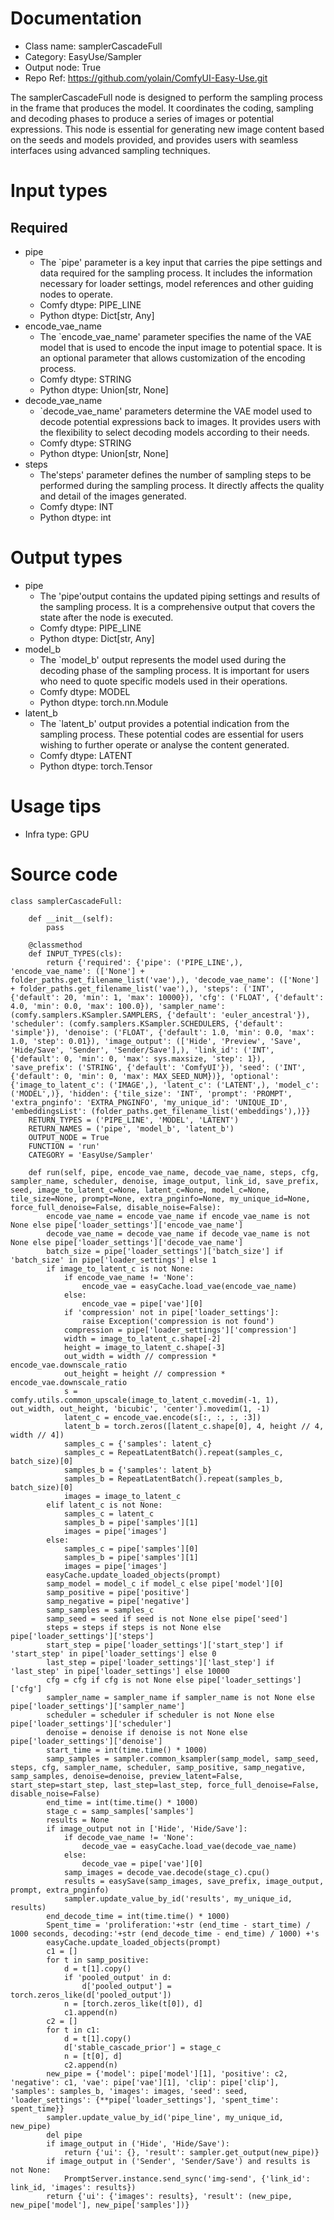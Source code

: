 # Documentation
- Class name: samplerCascadeFull
- Category: EasyUse/Sampler
- Output node: True
- Repo Ref: https://github.com/yolain/ComfyUI-Easy-Use.git

The samplerCascadeFull node is designed to perform the sampling process in the frame that produces the model. It coordinates the coding, sampling and decoding phases to produce a series of images or potential expressions. This node is essential for generating new image content based on the seeds and models provided, and provides users with seamless interfaces using advanced sampling techniques.

# Input types
## Required
- pipe
    - The `pipe' parameter is a key input that carries the pipe settings and data required for the sampling process. It includes the information necessary for loader settings, model references and other guiding nodes to operate.
    - Comfy dtype: PIPE_LINE
    - Python dtype: Dict[str, Any]
- encode_vae_name
    - The `encode_vae_name' parameter specifies the name of the VAE model that is used to encode the input image to potential space. It is an optional parameter that allows customization of the encoding process.
    - Comfy dtype: STRING
    - Python dtype: Union[str, None]
- decode_vae_name
    - `decode_vae_name' parameters determine the VAE model used to decode potential expressions back to images. It provides users with the flexibility to select decoding models according to their needs.
    - Comfy dtype: STRING
    - Python dtype: Union[str, None]
- steps
    - The'steps' parameter defines the number of sampling steps to be performed during the sampling process. It directly affects the quality and detail of the images generated.
    - Comfy dtype: INT
    - Python dtype: int

# Output types
- pipe
    - The 'pipe'output contains the updated piping settings and results of the sampling process. It is a comprehensive output that covers the state after the node is executed.
    - Comfy dtype: PIPE_LINE
    - Python dtype: Dict[str, Any]
- model_b
    - The `model_b' output represents the model used during the decoding phase of the sampling process. It is important for users who need to quote specific models used in their operations.
    - Comfy dtype: MODEL
    - Python dtype: torch.nn.Module
- latent_b
    - The `latent_b' output provides a potential indication from the sampling process. These potential codes are essential for users wishing to further operate or analyse the content generated.
    - Comfy dtype: LATENT
    - Python dtype: torch.Tensor

# Usage tips
- Infra type: GPU

# Source code
```
class samplerCascadeFull:

    def __init__(self):
        pass

    @classmethod
    def INPUT_TYPES(cls):
        return {'required': {'pipe': ('PIPE_LINE',), 'encode_vae_name': (['None'] + folder_paths.get_filename_list('vae'),), 'decode_vae_name': (['None'] + folder_paths.get_filename_list('vae'),), 'steps': ('INT', {'default': 20, 'min': 1, 'max': 10000}), 'cfg': ('FLOAT', {'default': 4.0, 'min': 0.0, 'max': 100.0}), 'sampler_name': (comfy.samplers.KSampler.SAMPLERS, {'default': 'euler_ancestral'}), 'scheduler': (comfy.samplers.KSampler.SCHEDULERS, {'default': 'simple'}), 'denoise': ('FLOAT', {'default': 1.0, 'min': 0.0, 'max': 1.0, 'step': 0.01}), 'image_output': (['Hide', 'Preview', 'Save', 'Hide/Save', 'Sender', 'Sender/Save'],), 'link_id': ('INT', {'default': 0, 'min': 0, 'max': sys.maxsize, 'step': 1}), 'save_prefix': ('STRING', {'default': 'ComfyUI'}), 'seed': ('INT', {'default': 0, 'min': 0, 'max': MAX_SEED_NUM})}, 'optional': {'image_to_latent_c': ('IMAGE',), 'latent_c': ('LATENT',), 'model_c': ('MODEL',)}, 'hidden': {'tile_size': 'INT', 'prompt': 'PROMPT', 'extra_pnginfo': 'EXTRA_PNGINFO', 'my_unique_id': 'UNIQUE_ID', 'embeddingsList': (folder_paths.get_filename_list('embeddings'),)}}
    RETURN_TYPES = ('PIPE_LINE', 'MODEL', 'LATENT')
    RETURN_NAMES = ('pipe', 'model_b', 'latent_b')
    OUTPUT_NODE = True
    FUNCTION = 'run'
    CATEGORY = 'EasyUse/Sampler'

    def run(self, pipe, encode_vae_name, decode_vae_name, steps, cfg, sampler_name, scheduler, denoise, image_output, link_id, save_prefix, seed, image_to_latent_c=None, latent_c=None, model_c=None, tile_size=None, prompt=None, extra_pnginfo=None, my_unique_id=None, force_full_denoise=False, disable_noise=False):
        encode_vae_name = encode_vae_name if encode_vae_name is not None else pipe['loader_settings']['encode_vae_name']
        decode_vae_name = decode_vae_name if decode_vae_name is not None else pipe['loader_settings']['decode_vae_name']
        batch_size = pipe['loader_settings']['batch_size'] if 'batch_size' in pipe['loader_settings'] else 1
        if image_to_latent_c is not None:
            if encode_vae_name != 'None':
                encode_vae = easyCache.load_vae(encode_vae_name)
            else:
                encode_vae = pipe['vae'][0]
            if 'compression' not in pipe['loader_settings']:
                raise Exception('compression is not found')
            compression = pipe['loader_settings']['compression']
            width = image_to_latent_c.shape[-2]
            height = image_to_latent_c.shape[-3]
            out_width = width // compression * encode_vae.downscale_ratio
            out_height = height // compression * encode_vae.downscale_ratio
            s = comfy.utils.common_upscale(image_to_latent_c.movedim(-1, 1), out_width, out_height, 'bicubic', 'center').movedim(1, -1)
            latent_c = encode_vae.encode(s[:, :, :, :3])
            latent_b = torch.zeros([latent_c.shape[0], 4, height // 4, width // 4])
            samples_c = {'samples': latent_c}
            samples_c = RepeatLatentBatch().repeat(samples_c, batch_size)[0]
            samples_b = {'samples': latent_b}
            samples_b = RepeatLatentBatch().repeat(samples_b, batch_size)[0]
            images = image_to_latent_c
        elif latent_c is not None:
            samples_c = latent_c
            samples_b = pipe['samples'][1]
            images = pipe['images']
        else:
            samples_c = pipe['samples'][0]
            samples_b = pipe['samples'][1]
            images = pipe['images']
        easyCache.update_loaded_objects(prompt)
        samp_model = model_c if model_c else pipe['model'][0]
        samp_positive = pipe['positive']
        samp_negative = pipe['negative']
        samp_samples = samples_c
        samp_seed = seed if seed is not None else pipe['seed']
        steps = steps if steps is not None else pipe['loader_settings']['steps']
        start_step = pipe['loader_settings']['start_step'] if 'start_step' in pipe['loader_settings'] else 0
        last_step = pipe['loader_settings']['last_step'] if 'last_step' in pipe['loader_settings'] else 10000
        cfg = cfg if cfg is not None else pipe['loader_settings']['cfg']
        sampler_name = sampler_name if sampler_name is not None else pipe['loader_settings']['sampler_name']
        scheduler = scheduler if scheduler is not None else pipe['loader_settings']['scheduler']
        denoise = denoise if denoise is not None else pipe['loader_settings']['denoise']
        start_time = int(time.time() * 1000)
        samp_samples = sampler.common_ksampler(samp_model, samp_seed, steps, cfg, sampler_name, scheduler, samp_positive, samp_negative, samp_samples, denoise=denoise, preview_latent=False, start_step=start_step, last_step=last_step, force_full_denoise=False, disable_noise=False)
        end_time = int(time.time() * 1000)
        stage_c = samp_samples['samples']
        results = None
        if image_output not in ['Hide', 'Hide/Save']:
            if decode_vae_name != 'None':
                decode_vae = easyCache.load_vae(decode_vae_name)
            else:
                decode_vae = pipe['vae'][0]
            samp_images = decode_vae.decode(stage_c).cpu()
            results = easySave(samp_images, save_prefix, image_output, prompt, extra_pnginfo)
            sampler.update_value_by_id('results', my_unique_id, results)
        end_decode_time = int(time.time() * 1000)
        Spent_time = 'proliferation:'+str (end_time - start_time) / 1000 seconds, decoding:'+str (end_decode_time - end_time) / 1000) +'s
        easyCache.update_loaded_objects(prompt)
        c1 = []
        for t in samp_positive:
            d = t[1].copy()
            if 'pooled_output' in d:
                d['pooled_output'] = torch.zeros_like(d['pooled_output'])
            n = [torch.zeros_like(t[0]), d]
            c1.append(n)
        c2 = []
        for t in c1:
            d = t[1].copy()
            d['stable_cascade_prior'] = stage_c
            n = [t[0], d]
            c2.append(n)
        new_pipe = {'model': pipe['model'][1], 'positive': c2, 'negative': c1, 'vae': pipe['vae'][1], 'clip': pipe['clip'], 'samples': samples_b, 'images': images, 'seed': seed, 'loader_settings': {**pipe['loader_settings'], 'spent_time': spent_time}}
        sampler.update_value_by_id('pipe_line', my_unique_id, new_pipe)
        del pipe
        if image_output in ('Hide', 'Hide/Save'):
            return {'ui': {}, 'result': sampler.get_output(new_pipe)}
        if image_output in ('Sender', 'Sender/Save') and results is not None:
            PromptServer.instance.send_sync('img-send', {'link_id': link_id, 'images': results})
        return {'ui': {'images': results}, 'result': (new_pipe, new_pipe['model'], new_pipe['samples'])}
```
